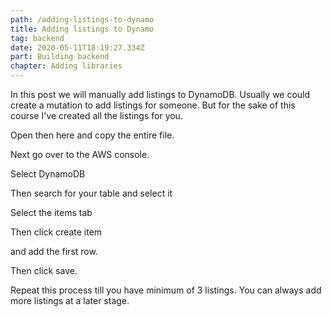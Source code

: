 ```yaml
---
path: /adding-listings-to-dynamo
title: Adding listings to Dynamo
tag: backend
date: 2020-05-11T18:19:27.334Z
part: Building backend
chapter: Adding libraries
---
```

In this post we will manually add listings to DynamoDB. Usually we could create a mutation to add listings for someone. But for the sake of this course I've created all the listings for you.

Open then here and copy the entire file.

Next go over to the AWS console.

Select DynamoDB

Then search for your table and select it

Select the items tab

Then click create item

and add the first row.

Then click save.

Repeat this process till you have minimum of 3 listings. You can always add more listings at a later stage.